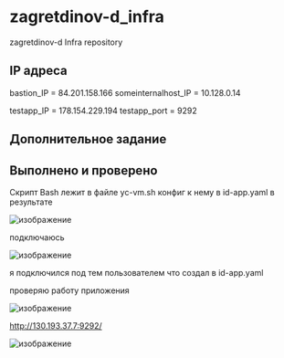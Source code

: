 # zagretdinov-d_infra
zagretdinov-d Infra repository

## IP адреса

bastion_IP = 84.201.158.166
someinternalhost_IP = 10.128.0.14

testapp_IP = 178.154.229.194
testapp_port = 9292

## Дополнительное задание
## Выполнено и проверено 
Скрипт Bash лежит в файле yc-vm.sh конфиг к нему в id-app.yaml
в результате

![изображение](https://user-images.githubusercontent.com/85208391/123184931-9ee6e300-d4b6-11eb-950d-e50a2927ec07.png)

подключаюсь

![изображение](https://user-images.githubusercontent.com/85208391/123184996-c50c8300-d4b6-11eb-91cd-6d64eae24add.png)

я подключился под тем пользователем что создал в id-app.yaml

проверяю работу приложения

![изображение](https://user-images.githubusercontent.com/85208391/123185169-19affe00-d4b7-11eb-8348-565310f477fa.png)

http://130.193.37.7:9292/

![изображение](https://user-images.githubusercontent.com/85208391/123185334-81664900-d4b7-11eb-884c-e579a76f59ae.png)
